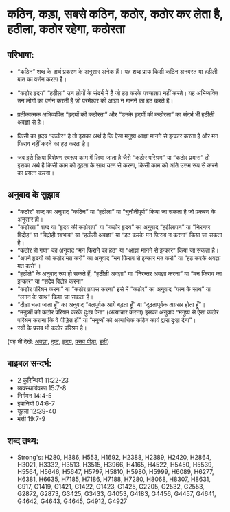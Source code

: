 # कठिन, कड़ा, सबसे कठिन, कठोर, कठोर कर लेता है, हठीला, कठोर रहेगा, कठोरता #

## परिभाषा: ##

* “कठिन” शब्द के अर्थ प्रकरण के अनुसार अनेक हैं। यह शब्द प्रायः किसी कठिन अनवरत या हठीली बात का वर्णन करता है।

* “कठोर हृदय” “हठीला” उन लोगों के संदर्भ में है जो हठ करके पश्चाताप नहीं करते। यह अभिव्यक्ति उन लोगों का वर्णन करती है जो परमेश्वर की आज्ञा न मानने का हठ करते हैं।
* प्रतीकात्मक अभिव्यक्ति “हृदयों की कठोरता” और “उनके हृदयों की कठोरता” का संदर्भ भी हठीली अवज्ञा से है।
* किसी का हृदय “कठोर” है तो इसका अर्थ है कि ऐसा मनुष्य आज्ञा मानने से इन्कार करता है और मन फिराव नहीं करने का हठ करता है।
* जब इसे क्रिया विशेषण स्वरूप काम में लिया जाता है जैसे “कठोर परिश्रम” या “कठोर प्रयास” तो इसका अर्थ है किसी काम को दृढ़ता के साथ यत्न से करना, किसी काम को अति उत्तम रूप से करने का प्रयत्न करना।

## अनुवाद के सुझाव ##

* “कठोर” शब्द का अनुवाद “कठिन” या “हठीला” या “चुनौतीपूर्ण” किया जा सकता है जो प्रकरण के अनुसार हो।
* “कठोरता” शब्द या “हृदय की कठोरता” या “कठोर हृदय” का अनुवाद “हठीलापन” या “निरन्तर विद्रोह” या “विद्रोही स्वभाव” या “हठीली अवज्ञा” या “हठ करके मन फिराव न करना” किया जा सकता है।
* “कठोर हो गया” का अनुवाद “मन फिराने का हठ” या “आज्ञा मानने से इन्कार” किया जा सकता है।
* “अपने हृदयों को कठोर मत करो” का अनुवाद “मन फिराव से इन्कार मत करो” या “हठ करके अवज्ञा मत करो”।
* “हठीले” के अनुवाद रूप हो सकते हैं, “हठीली अवज्ञा” या “निरन्तर अवज्ञा करना” या “मन फिराव का इन्कार” या “सदैव विद्रोह करना”
* “कठोर परिश्रम करना” या “कठोर प्रयास करना” इसे में “कठोर” का अनुवाद “यत्न के साथ” या “लगन के साथ” किया जा सकता है।
* “दौड़ा चला जाता हूँ” का अनुवाद “बलपूर्वक आगे बढ़ता हूँ” या “दृढ़तापूर्वक अग्रसर होता हूँ”।
* “मनुष्यों को कठोर परिश्रम करके दुःख देना” (अत्याचार करना) इसका अनुवाद “मनुष्य से ऐसा कठोर परिश्रम कराना कि वे पीड़ित हों” या “मनुष्यों को अत्याधिक कठिन कार्य द्वारा दुःख देना”।
* स्त्री के प्रसव भी कठोर परिश्रम है।

(यह भी देखें: [अवज्ञा](../disobey.md), [दुष्ट](../evil.md), [हृदय](../heart.md), [प्रसव पीड़ा](../laborpains.md), [हठी](../stiffnecked.md))

## बाइबल सन्दर्भ: ##

* 2 कुरिन्थियों 11:22-23
* व्यवस्थाविवरण 15:7-8
* निर्गमन 14:4-5
* इब्रानियों 04:6-7
* यूहन्ना 12:39-40
* मत्ती 19:7-9

## शब्द तथ्य: ##

* Strong's: H280, H386, H553, H1692, H2388, H2389, H2420, H2864, H3021, H3332, H3513, H3515, H3966, H4165, H4522, H5450, H5539, H5564, H5646, H5647, H5797, H5810, H5980, H5999, H6089, H6277, H6381, H6635, H7185, H7186, H7188, H7280, H8068, H8307, H8631, G917, G1419, G1421, G1422, G1423, G1425, G2205, G2532, G2553, G2872, G2873, G3425, G3433, G4053, G4183, G4456, G4457, G4641, G4642, G4643, G4645, G4912, G4927
